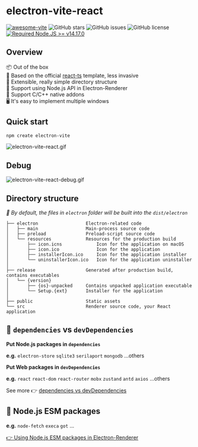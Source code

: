 # electron-vite-react

[![awesome-vite](https://awesome.re/mentioned-badge.svg)](https://github.com/vitejs/awesome-vite)
![GitHub stars](https://img.shields.io/github/stars/caoxiemeihao/vite-react-electron?color=fa6470&style=flat)
![GitHub issues](https://img.shields.io/github/issues/caoxiemeihao/vite-react-electron?color=d8b22d&style=flat)
![GitHub license](https://img.shields.io/github/license/caoxiemeihao/vite-react-electron?style=flat)
[![Required Node.JS >= v14.17.0](https://img.shields.io/static/v1?label=node&message=%3E=14.17.0&logo=node.js&color=3f893e&style=flat)](https://nodejs.org/about/releases)

## Overview

📦 Out of the box  
🎯 Based on the official [react-ts](https://github.com/vitejs/vite/tree/main/packages/create-vite/template-react-ts) template, less invasive  
🌱 Extensible, really simple directory structure  
💪 Support using Node.js API in Electron-Renderer  
🔩 Support C/C++ native addons  
🖥 It's easy to implement multiple windows  

## Quick start

```sh
npm create electron-vite
```

![electron-vite-react.gif](https://github.com/electron-vite/electron-vite-react/blob/main/public/electron-vite-react.gif?raw=true)

## Debug

![electron-vite-react-debug.gif](https://github.com/electron-vite/electron-vite-react/blob/main/public/electron-vite-react-debug.gif?raw=true)

## Directory structure

*🚨 By default, the files in `electron` folder will be built into the `dist/electron`*

```tree
├── electron                  Electron-related code
│   ├── main                  Main-process source code
│   ├── preload               Preload-script source code
│   └── resources             Resources for the production build
│       ├── icon.icns             Icon for the application on macOS
│       ├── icon.ico              Icon for the application
│       ├── installerIcon.ico     Icon for the application installer
│       └── uninstallerIcon.ico   Icon for the application uninstaller
│
├── release                   Generated after production build, contains executables
│   └── {version}
│       ├── {os}-unpacked     Contains unpacked application executable
│       └── Setup.{ext}       Installer for the application
│
├── public                    Static assets
└── src                       Renderer source code, your React application
```

## 🚨 `dependencies` vs `devDependencies`

**Put Node.js packages in `dependencies`**

**e.g.** `electron-store` `sqlite3` `serilaport` `mongodb` ...others

**Put Web packages in `devDependencies`**

**e.g.** `react` `react-dom` `react-router` `mobx` `zustand` `antd` `axios` ...others

See more 👉 [dependencies vs devDependencies](https://github.com/electron-vite/vite-plugin-electron-renderer#dependencies-vs-devdependencies)

## 🚨 Node.js ESM packages

**e.g.** `node-fetch` `execa` `got` ...

[👉 Using Node.js ESM packages in Electron-Renderer](https://github.com/electron-vite/vite-plugin-electron-renderer#-nodejs-esm-packages)

<!--
- First, you need to know if your dependencies are needed after the application is packaged.

- Like [serialport](https://www.npmjs.com/package/serialport), [sqlite3](https://www.npmjs.com/package/sqlite3) they are node-native modules and should be placed in `dependencies`. In addition, Vite will not build them, but treat them as external modules.

- Dependencies like [Vue](https://www.npmjs.com/package/vue) and [React](https://www.npmjs.com/package/react), which are pure javascript modules that can be built with Vite, can be placed in `devDependencies`. This reduces the size of the application.
-->
